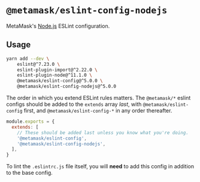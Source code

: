 # `@metamask/eslint-config-nodejs`

MetaMask's [Node.js](https://nodejs.org) ESLint configuration.

## Usage

```bash
yarn add --dev \
    eslint@^7.23.0 \
    eslint-plugin-import@^2.22.0 \
    eslint-plugin-node@^11.1.0 \
    @metamask/eslint-config@^5.0.0 \
    @metamask/eslint-config-nodejs@^5.0.0
```

The order in which you extend ESLint rules matters.
The `@metamask/*` eslint configs should be added to the `extends` array _last_,
with `@metamask/eslint-config` first, and `@metamask/eslint-config-*` in any
order thereafter.

```js
module.exports = {
  extends: [
    // These should be added last unless you know what you're doing.
    '@metamask/eslint-config',
    '@metamask/eslint-config-nodejs',
  ],
}
```

To lint the `.eslintrc.js` file itself, you will **need** to add this config in addition to the base config.
